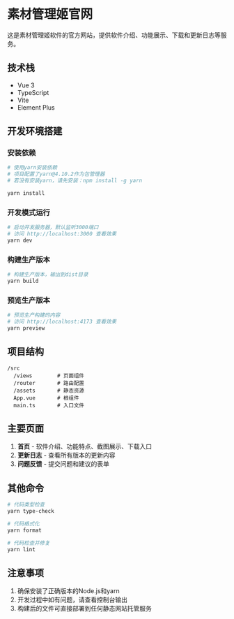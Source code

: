 # 素材管理姬官网

这是素材管理姬软件的官方网站，提供软件介绍、功能展示、下载和更新日志等服务。

## 技术栈

- Vue 3
- TypeScript
- Vite
- Element Plus

## 开发环境搭建

### 安装依赖

```bash
# 使用yarn安装依赖
# 项目配置了yarn@4.10.2作为包管理器
# 若没有安装yarn，请先安装：npm install -g yarn

yarn install
```

### 开发模式运行

```bash
# 启动开发服务器，默认监听3000端口
# 访问 http://localhost:3000 查看效果
yarn dev
```

### 构建生产版本

```bash
# 构建生产版本，输出到dist目录
yarn build
```

### 预览生产版本

```bash
# 预览生产构建的内容
# 访问 http://localhost:4173 查看效果
yarn preview
```

## 项目结构

```
/src
  /views        # 页面组件
  /router       # 路由配置
  /assets       # 静态资源
  App.vue       # 根组件
  main.ts       # 入口文件
```

## 主要页面

1. **首页** - 软件介绍、功能特点、截图展示、下载入口
2. **更新日志** - 查看所有版本的更新内容
3. **问题反馈** - 提交问题和建议的表单

## 其他命令

```bash
# 代码类型检查
yarn type-check

# 代码格式化
yarn format

# 代码检查并修复
yarn lint
```

## 注意事项

1. 确保安装了正确版本的Node.js和yarn
2. 开发过程中如有问题，请查看控制台输出
3. 构建后的文件可直接部署到任何静态网站托管服务